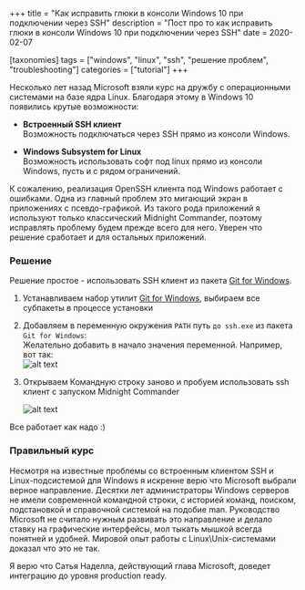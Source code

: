 +++
title = "Как исправить глюки в консоли Windows 10 при подключении через SSH"
description = "Пост про то как исправить глюки в консоли Windows 10 при подключении через SSH"
date = 2020-02-07

[taxonomies]
tags = ["windows", "linux", "ssh", "решение проблем", "troubleshooting"]
categories = ["tutorial"]
+++

Несколько лет назад Microsoft взяли курс на дружбу с операционными системами на базе ядра Linux. 
Благодаря этому в Windows 10 появились крутые возможности:

- **Встроенный SSH клиент**  
  Возможность подключаться через SSH прямо из консоли Windows.

- **Windows Subsystem for Linux**  
  Возможность использовать софт под linux прямо из консоли Windows, пусть и с рядом ограничений.
  
К сожалению, реализация OpenSSH клиента под Windows работает с ошибками. Одна из главный проблем это мигающий экран
в приложениях с псевдо-графикой. Из такого рода приложений я используют только классический Midnight Commander, поэтому
исправлять проблему будем прежде всего для него. Уверен что решение сработает и для остальных приложений. 

### Решение 

Решение простое - использовать SSH клиент из пакета [Git for Windows](https://git-scm.com/download/win).

1. Устанавливаем набор утилит [Git for Windows](https://git-scm.com/download/win), выбираем все субпакеты в процессе установки

2. Добавляем в переменную окружения `PATH` путь `до ssh.exe` из пакета `Git for Windows`:  
   Желательно добавить в начало значения переменной. Например, вот так:    
   ![alt text](/images/windows/windows-ssh-glitches-path.png "Переменные окружения")
   
3. Открываем Командную строку заново и пробуем использовать ssh клиент с запуском Midnight Commander

   ![alt text](/images/windows/windows-ssh-glitches-mc.png "Midnight Commander") 
    
Все работает как надо :)

### Правильный курс

Несмотря на известные проблемы со встроенным клиентом SSH и Linux-подсистемой для Windows я искренне верю что
Microsoft выбрали верное направление. Десятки лет администраторы Windows серверов не имели современной командной строки,
с историей команд, поиском, подстановкой и справочной системой на подобие man. Руководство Microsoft не считало нужным
развивать это направление и делало ставку на графические интерфейсы, мол тыкать мышкой всегда понятней и удобней.
Мировой опыт работы с Linux\Unix-системами доказал что это не так. 

Я верю что Сатья Наделла, действующий глава Microsoft, доведет интеграцию до уровня production ready.
